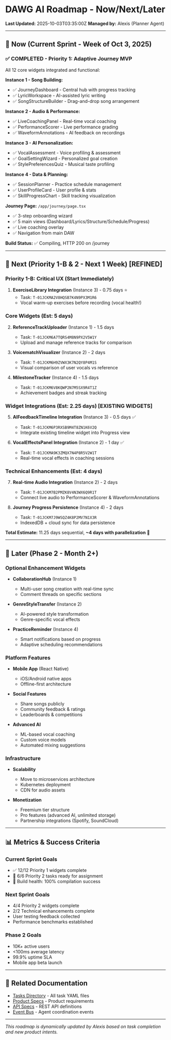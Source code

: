# DAWG AI Roadmap - Now/Next/Later

**Last Updated:** 2025-10-03T03:35:00Z
**Managed by:** Alexis (Planner Agent)

---

## 🎯 Now (Current Sprint - Week of Oct 3, 2025)

### ✅ COMPLETED - Priority 1: Adaptive Journey MVP
All 12 core widgets integrated and functional:

**Instance 1 - Song Building:**
- ✅ JourneyDashboard - Central hub with progress tracking
- ✅ LyricWorkspace - AI-assisted lyric writing
- ✅ SongStructureBuilder - Drag-and-drop song arrangement

**Instance 2 - Audio & Performance:**
- ✅ LiveCoachingPanel - Real-time vocal coaching
- ✅ PerformanceScorer - Live performance grading
- ✅ WaveformAnnotations - AI feedback on recordings

**Instance 3 - AI Personalization:**
- ✅ VocalAssessment - Voice profiling & assessment
- ✅ GoalSettingWizard - Personalized goal creation
- ✅ StylePreferencesQuiz - Musical taste profiling

**Instance 4 - Data & Planning:**
- ✅ SessionPlanner - Practice schedule management
- ✅ UserProfileCard - User profile & stats
- ✅ SkillProgressChart - Skill tracking visualization

**Journey Page:** `/app/journey/page.tsx`
- ✅ 3-step onboarding wizard
- ✅ 5 main views (Dashboard/Lyrics/Structure/Schedule/Progress)
- ✅ Live coaching overlay
- ✅ Navigation from main DAW

**Build Status:** ✅ Compiling, HTTP 200 on /journey

---

## 🚀 Next (Priority 1-B & 2 - Next 1 Week) **[REFINED]**

### Priority 1-B: Critical UX (Start Immediately)
1. **ExerciseLibrary Integration** (Instance 3) - 0.75 days ⭐
   - Task: `T-01JCKMA2V8HQSB7K4N9PX3M1R6`
   - Vocal warm-up exercises before recording (vocal health!)

### Core Widgets (Est: 5 days)
2. **ReferenceTrackUploader** (Instance 1) - 1.5 days
   - Task: `T-01JCKM6A7TQRS4M8N9PX2V5W1Y`
   - Upload and manage reference tracks for comparison

3. **VoicematchVisualizer** (Instance 2) - 2 days
   - Task: `T-01JCKM6H9ZVWX3K7N2QY8P4M1S`
   - Visual comparison of user vocals vs reference

4. **MilestoneTracker** (Instance 4) - 1.5 days
   - Task: `T-01JCKM6V8KQWP2N7M5SX9R4T1Z`
   - Achievement badges and streak tracking

### Widget Integrations (Est: 2.25 days) **[EXISTING WIDGETS]**
5. **AIFeedbackTimeline Integration** (Instance 3) - 0.5 days ✅
   - Task: `T-01JCKM6P3RXSB9M4T8ZN1K6V2Q`
   - Integrate existing timeline widget into Progress view

6. **VocalEffectsPanel Integration** (Instance 2) - 1 day ✅
   - Task: `T-01JCKMA9K3ZMQX7N4P8R5V2W1T`
   - Real-time vocal effects in coaching sessions

### Technical Enhancements (Est: 4 days)
7. **Real-time Audio Integration** (Instance 2) - 2 days
   - Task: `T-01JCKM7B2PMZK8V4N3WX6Q9R1T`
   - Connect live audio to PerformanceScorer & WaveformAnnotations

8. **Journey Progress Persistence** (Instance 4) - 2 days
   - Task: `T-01JCKM7J9WSQZ4K8P2MV7N1X3R`
   - IndexedDB + cloud sync for data persistence

**Total Estimate:** 11.25 days sequential, **~4 days with parallelization** 🚀

---

## 🔮 Later (Phase 2 - Month 2+)

### Optional Enhancement Widgets
- **CollaborationHub** (Instance 1)
  - Multi-user song creation with real-time sync
  - Comment threads on specific sections

- **GenreStyleTransfer** (Instance 2)
  - AI-powered style transformation
  - Genre-specific vocal effects

- **PracticeReminder** (Instance 4)
  - Smart notifications based on progress
  - Adaptive scheduling recommendations

### Platform Features
- **Mobile App** (React Native)
  - iOS/Android native apps
  - Offline-first architecture

- **Social Features**
  - Share songs publicly
  - Community feedback & ratings
  - Leaderboards & competitions

- **Advanced AI**
  - ML-based vocal coaching
  - Custom voice models
  - Automated mixing suggestions

### Infrastructure
- **Scalability**
  - Move to microservices architecture
  - Kubernetes deployment
  - CDN for audio assets

- **Monetization**
  - Freemium tier structure
  - Pro features (advanced AI, unlimited storage)
  - Partnership integrations (Spotify, SoundCloud)

---

## 📊 Metrics & Success Criteria

### Current Sprint Goals
- ✅ 12/12 Priority 1 widgets complete
- 🎯 6/6 Priority 2 tasks ready for assignment
- 🎯 Build health: 100% compilation success

### Next Sprint Goals
- 4/4 Priority 2 widgets complete
- 2/2 Technical enhancements complete
- User testing feedback collected
- Performance benchmarks established

### Phase 2 Goals
- 10K+ active users
- <100ms average latency
- 99.9% uptime SLA
- Mobile app beta launch

---

## 🔗 Related Documentation
- [Tasks Directory](/tasks/) - All task YAML files
- [Product Specs](/docs/product/) - Product requirements
- [API Specs](/specs/openapi/) - REST API definitions
- [Event Bus](/\_bus/) - Agent coordination events

---

*This roadmap is dynamically updated by Alexis based on task completion and new product intents.*
